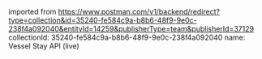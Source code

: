 imported from https://www.postman.com/v1/backend/redirect?type=collection&id=35240-fe584c9a-b8b6-48f9-9e0c-238f4a092040&entityId=14259&publisherType=team&publisherId=37129
collectionId: 35240-fe584c9a-b8b6-48f9-9e0c-238f4a092040
name: Vessel Stay API (live)